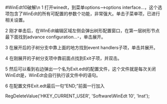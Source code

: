 #WinEdt10破解\n
1 打开winedt，到菜单options-->options interface...，这个选项包含了WinEdt的所有可配置的参数个功能，非常强大。单击子菜单项，已进行相关设置。 


2 刚才单击后，在WInEdt编辑区域左侧会弹出树形配置窗口，在第一层树形节点最下面找到advance configuration...-，单击展开。 


3 在展开后的子树分支中靠上面的地方找到event handlers子项，单击并展开。 


4 在刚展开的子树分支项中靠前面点找到Exit子项，并双击。 


5 然后可以看到右边弹出一个名为Exit.edt的配置文件，这个文件就是每次关闭WinEdt是，WinEdt会自行执行该文件中的语句。 


6 在配置文件Exit.edt最后一句“END;”前面一行加入 

RegDeleteValue('HKEY_CURRENT_USER', 'Software\WinEdt 10', 'Inst');

